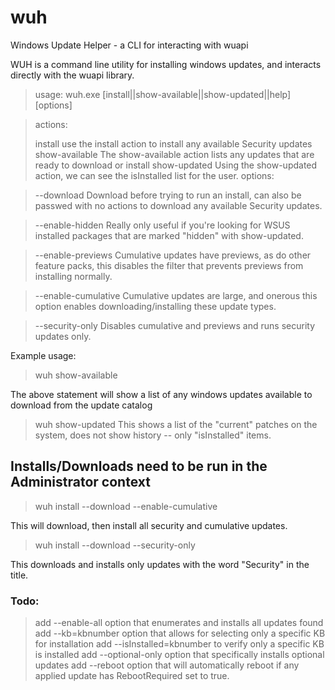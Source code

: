 # wuh
Windows Update Helper - a CLI for interacting with wuapi

WUH is a command line utility for installing windows updates, and interacts directly with the wuapi library.

> usage: wuh.exe [install\|\|show-available\|\|show-updated\|\|help] [options]

> actions:
> 
> install
use the install action to install any available Security updates
> show-available
The show-available action lists any updates that are ready to download or install
> show-updated
Using the show-updated action, we can see the isInstalled list for the user.
> options:

>--download
Download before trying to run an install, can also be passwed with no actions to download any available Security updates.

>--enable-hidden
Really only useful if you're looking for WSUS installed packages that are marked "hidden" with show-updated.

>--enable-previews
Cumulative updates have previews, as do other feature packs, this disables the filter that prevents previews from installing normally.

>--enable-cumulative
Cumulative updates are large, and onerous this option enables downloading/installing these update types.

>--security-only
Disables cumulative and previews and runs security updates only.

Example usage:

> wuh show-available 

The above statement will show a list of any windows updates available to download from the update catalog

> wuh show-updated 
This shows a list of the "current" patches on the system, does not show history -- only "isInstalled" items.
## Installs/Downloads need to be run in the Administrator context



> wuh install --download --enable-cumulative 

This will download, then install all security and cumulative updates.

> wuh install --download --security-only

This downloads and installs only updates with the word "Security" in the title.

### Todo:
> add --enable-all option that enumerates and installs all updates found
> add --kb=kbnumber option that allows for selecting only a specific KB for installation
> add --isInstalled=kbnumber to verify only a specific KB is installed
> add --optional-only option that specifically installs optional updates
> add --reboot option that will automatically reboot if any applied update has RebootRequired set to true.

